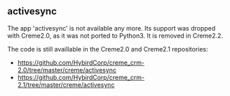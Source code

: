 ## activesync

The app 'activesync' is not available any more.
Its support was dropped with Creme2.0, as it was not ported to Python3.
It is removed in Creme2.2.

The code is still availlable in the Creme2.0 and Creme2.1 repositories:
- https://github.com/HybirdCorp/creme_crm-2.0/tree/master/creme/activesync
- https://github.com/HybirdCorp/creme_crm-2.1/tree/master/creme/activesync
